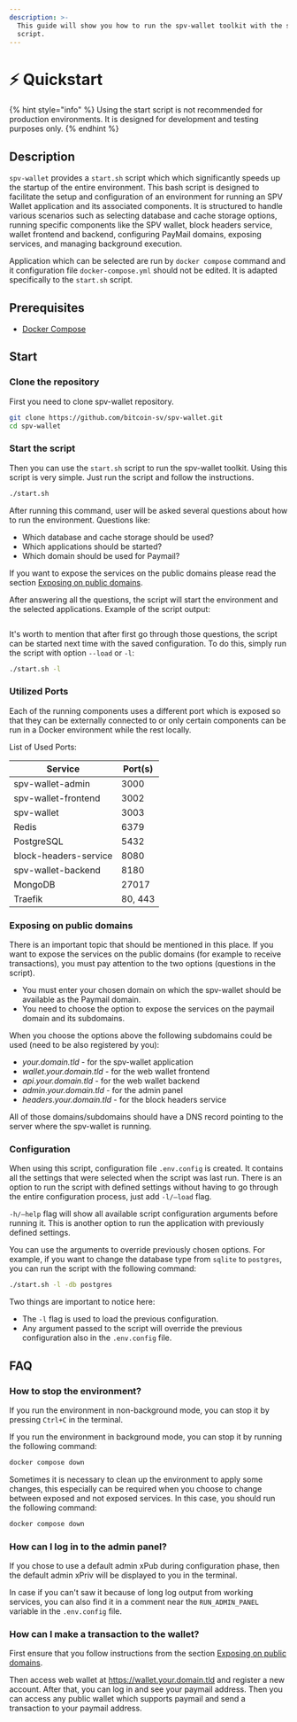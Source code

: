 ```yaml
---
description: >-
  This guide will show you how to run the spv-wallet toolkit with the start.sh
  script.
---
```


# ⚡ Quickstart

{% hint style="info" %}
Using the start script is not recommended for production environments. It is designed for development and testing purposes only.
{% endhint %}

## Description

`spv-wallet` provides a `start.sh` script which which significantly speeds up the startup of the entire environment. This bash script is designed to facilitate the setup and configuration of an environment for running an SPV Wallet application and its associated components. It is structured to handle various scenarios such as selecting database and cache storage options, running specific components like the SPV wallet, block headers service, wallet frontend and backend, configuring PayMail domains, exposing services, and managing background execution.

Application which can be selected are run by `docker compose` command and it configuration file `docker-compose.yml` should not be edited. It is adapted specifically to the `start.sh` script.

## Prerequisites

* [Docker Compose](https://docs.docker.com/compose/install/)

## Start

### Clone the repository

First you need to clone spv-wallet repository.

```bash
git clone https://github.com/bitcoin-sv/spv-wallet.git
cd spv-wallet
```

### Start the script

Then you can use the `start.sh` script to run the spv-wallet toolkit. Using this script is very simple. Just run the script and follow the instructions.

```bash
./start.sh
```

After running this command, user will be asked several questions about how to run the environment. Questions like:

* Which database and cache storage should be used?
* Which applications should be started?
* Which domain should be used for Paymail?

If you want to expose the services on the public domains please read the section [Exposing on public domains](quickstart.md#exposing-on-public-domains).

After answering all the questions, the script will start the environment and the selected applications. Example of the script output:

<figure><img src="../.gitbook/assets/run_script.png" alt=""><figcaption></figcaption></figure>

It's worth to mention that after first go through those questions, the script can be started next time with the saved configuration. To do this, simply run the script with option `--load` or `-l`:

```bash
./start.sh -l
```

### Utilized Ports

Each of the running components uses a different port which is exposed so that they can be externally connected to or only certain components can be run in a Docker environment while the rest locally.

List of Used Ports:

| Service               | Port(s) |
| --------------------- | ------- |
| spv-wallet-admin      | 3000    |
| spv-wallet-frontend   | 3002    |
| spv-wallet            | 3003    |
| Redis                 | 6379    |
| PostgreSQL            | 5432    |
| block-headers-service | 8080    |
| spv-wallet-backend    | 8180    |
| MongoDB               | 27017   |
| Traefik               | 80, 443 |

### Exposing on public domains

There is an important topic that should be mentioned in this place. If you want to expose the services on the public domains (for example to receive transactions), you must pay attention to the two options (questions in the script).

* You must enter your chosen domain on which the spv-wallet should be available as the Paymail domain.
* You need to choose the option to expose the services on the paymail domain and its subdomains.

When you choose the options above the following subdomains could be used (need to be also registered by you):

* _your.domain.tld_ - for the spv-wallet application
* _wallet_._your.domain.tld_ - for the web wallet frontend
* _api_._your.domain.tld_ - for the web wallet backend
* _admin_._your.domain.tld_ - for the admin panel
* _headers_._your.domain.tld_ - for the block headers service

All of those domains/subdomains should have a DNS record pointing to the server where the spv-wallet is running.

### Configuration

When using this script, configuration file `.env.config` is created. It contains all the settings that were selected when the script was last run. There is an option to run the script with defined settings without having to go through the entire configuration process, just add `-l/—load` flag.

`-h/—help` flag will show all available script configuration arguments before running it. This is another option to run the application with previously defined settings.

You can use the arguments to override previously chosen options. For example, if you want to change the database type from `sqlite` to `postgres`, you can run the script with the following command:

```bash
./start.sh -l -db postgres
```

Two things are important to notice here:

* The `-l` flag is used to load the previous configuration.
* Any argument passed to the script will override the previous configuration also in the `.env.config` file.

## FAQ

### How to stop the environment?

If you run the environment in non-background mode, you can stop it by pressing `Ctrl+C` in the terminal.

If you run the environment in background mode, you can stop it by running the following command:

```bash
docker compose down
```

Sometimes it is necessary to clean up the environment to apply some changes, this especially can be required when you choose to change between exposed and not exposed services. In this case, you should run the following command:

```bash
docker compose down
```

### How can I log in to the admin panel?

If you chose to use a default admin xPub during configuration phase, then the default admin xPriv will be displayed to you in the terminal.

In case if you can't saw it because of long log output from working services, you can also find it in a comment near the `RUN_ADMIN_PANEL` variable in the `.env.config` file.

### How can I make a transaction to the wallet?

First ensure that you follow instructions from the section [Exposing on public domains](quickstart.md#exposing-on-public-domains).

Then access web wallet at https://wallet.your.domain.tld and register a new account. After that, you can log in and see your paymail address. Then you can access any public wallet which supports paymail and send a transaction to your paymail address.
